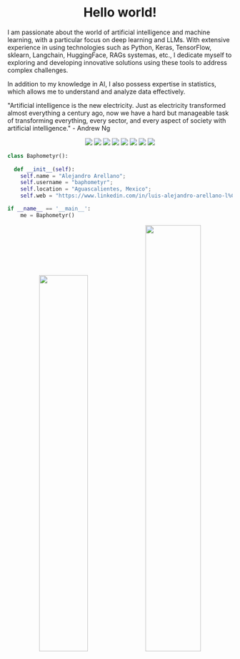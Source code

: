 <h1 align="center">
  <b>Hello world!</b>
</h1>

<div>
I am passionate about the world of artificial intelligence and machine learning, with a particular focus on deep learning and LLMs. With extensive experience in using technologies such as Python, Keras, TensorFlow, sklearn, Langchain, HuggingFace, RAGs systemas, etc., I dedicate myself to exploring and developing innovative solutions using these tools to address complex challenges.

In addition to my knowledge in AI, I also possess expertise in statistics, which allows me to understand and analyze data effectively.

"Artificial intelligence is the new electricity. Just as electricity transformed almost everything a century ago, now we have a hard but manageable task of transforming everything, every sector, and every aspect of society with artificial intelligence." - Andrew Ng
</div>


<p>
<div align="center">
  <img src="https://img.shields.io/badge/Python-14354C?style=for-the-badge&logo=python&logoColor=white">
  <img src="https://img.shields.io/badge/TensorFlow-FF6F00?style=for-the-badge&logo=tensorflow&logoColor=white">
  <img src="https://img.shields.io/badge/Keras-%23D00000.svg?style=for-the-badge&logo=Keras&logoColor=white">
  <img src="https://img.shields.io/badge/numpy-%23013243.svg?style=for-the-badge&logo=numpy&logoColor=white">
  <img src="https://img.shields.io/badge/pandas-%23150458.svg?style=for-the-badge&logo=pandas&logoColor=white">
  <img src="https://img.shields.io/badge/scikit--learn-%23F7931E.svg?style=for-the-badge&logo=scikit-learn&logoColor=white">
  <img src="https://img.shields.io/badge/SciPy-%230C55A5.svg?style=for-the-badge&logo=scipy&logoColor=%white">
  <img src="https://img.shields.io/badge/Plotly-%233F4F75.svg?style=for-the-badge&logo=plotly&logoColor=white">
  
</div>
</p>

```python
class Baphometyr():
    
  def __init__(self):
    self.name = "Alejandro Arellano";
    self.username = "baphometyr";
    self.location = "Aguascalientes, Mexico";
    self.web = "https://www.linkedin.com/in/luis-alejandro-arellano-l%C3%B3pez-8274651a3/";

if __name__ == '__main__':
    me = Baphometyr()
```
<div align="center">
  <img width="46.5%" src="https://github-readme-stats.vercel.app/api?username=baphometyr&show_icons=true&theme=ayu-mirage&hide_border=true"/>
  <img width="49.5%" src="https://github-readme-streak-stats.herokuapp.com/?user=baphometyr&theme=ayu-mirage&hide_border=true"/>
</div>
